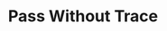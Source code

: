 ---
title: "Pass Without Trace"
permalink: /spells/pass-without-trace/
tags:
  - Spell
available_for:
  - Druid
  - Ranger
level: "2nd Level"
school: "Abjuration"
comp:
  - V
  - S
  - M
material: "ashes from a burned leaf of mistletoe and a sprig of spruce."
duration: "Up to 1 hour"
concentration: true
description: |
  A veil of shadows and silence radiates from you, masking you and your companions from detection. For the duration, each creature you choose within 30 feet of you (including you) has a +10 bonus to Dexterity (Stealth) checks and can't be tracked except by magical means. A creature that receives this bonus leaves behind no tracks or other traces of its passage.
excerpt: "A veil of shadows and silence radiates from you, masking you and your companions from detection."
source: "Basic Rules"
---
